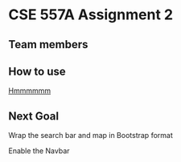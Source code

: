 # CSE 557A Assignment 2

## Team members

## How to use
[Hmmmmmm](https://hendricks27.github.io/CSE557/web/index.html)
## Next Goal

Wrap the search bar and map in Bootstrap format

Enable the Navbar
